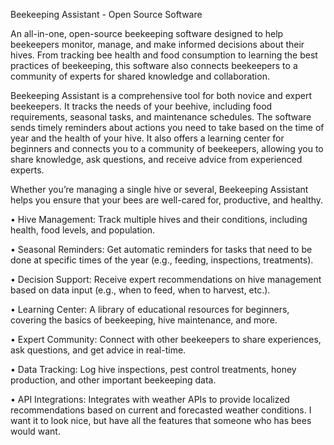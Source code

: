 Beekeeping Assistant - Open Source Software



An all-in-one, open-source beekeeping software designed to help beekeepers monitor, manage, and make informed decisions about their hives. From tracking bee health and food consumption to learning the best practices of beekeeping, this software also connects beekeepers to a community of experts for shared knowledge and collaboration.

Beekeeping Assistant is a comprehensive tool for both novice and expert beekeepers. It tracks the needs of your beehive, including food requirements, seasonal tasks, and maintenance schedules. The software sends timely reminders about actions you need to take based on the time of year and the health of your hive. It also offers a learning center for beginners and connects you to a community of beekeepers, allowing you to share knowledge, ask questions, and receive advice from experienced experts.

Whether you’re managing a single hive or several, Beekeeping Assistant helps you ensure that your bees are well-cared for, productive, and healthy.


• Hive Management: Track multiple hives and their conditions, including health, food levels, and population.

• Seasonal Reminders: Get automatic reminders for tasks that need to be done at specific times of the year (e.g., feeding, inspections, treatments).

• Decision Support: Receive expert recommendations on hive management based on data input (e.g., when to feed, when to harvest, etc.).

• Learning Center: A library of educational resources for beginners, covering the basics of beekeeping, hive maintenance, and more.

• Expert Community: Connect with other beekeepers to share experiences, ask questions, and get advice in real-time.

• Data Tracking: Log hive inspections, pest control treatments, honey production, and other important beekeeping data.

• API Integrations: Integrates with weather APIs to provide localized recommendations based on current and forecasted weather conditions.
I want it to look nice, but have all the features that someone who has bees would want.
